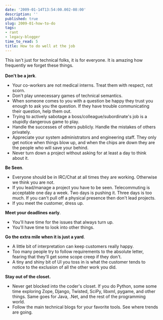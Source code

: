 ```yaml
---
date: '2009-01-14T13:54:00.002-08:00'
description: ''
published: true
slug: 2009-01-how-to-do
tags:
- rant
- legacy-blogger
time_to_read: 5
title: How to do well at the job
---
```


This isn't just for technical folks, it is for everyone. It is amazing how frequently we forget these things.<br /><br /><span style="font-weight: bold;">Don't be a jerk</span>.<br /><ul><li>Your co-workers are not medical interns. Treat them with respect, not scorn.</li><li>Don't play unnecessary games of technical semantics.</li><li>When someone comes to you with a question be happy they trust you enough to ask you the question. If they have trouble communicating their question, help them out.</li><li>Trying to actively sabotage a boss/colleague/subordinate's job is a stupidly dangerous game to play.</li><li>Handle the successes of others publicly. Handle the mistakes of others privately.</li><li>Appreciate your system administrators and engineering staff. They only get notice when things blow up, and when the chips are down they are the people who will save your behind.</li><li>Never turn down a project without asking for at least a day to think about it.</li></ul><span style="font-weight: bold;">Be Seen</span>.<br /><ul><li>Everyone should be in IRC/Chat at all times they are working. Otherwise we think you are not.</li><li>If you lead/manage a project you have to be seen. Telecommuting is acceptable one day a week. Two days is pushing it. Three days is too much. If you can't pull off a physical presence then don't lead projects.</li><li>If you meet the customer, dress up.</li></ul><span style="font-weight: bold;">Meet your deadlines</span> <span style="font-weight: bold;">early</span>.<br /><ul><li>You'll have time for the issues that always turn up.</li><li>You'll have time to look into other things.</li></ul><span style="font-weight: bold;">Go the extra mile when it is just a yard</span>.<br /><ul><li>A little bit of interpretation can keep customers really happy.<br /></li><li>Too many people try to follow requirements to the absolute letter, fearing that they'll get some scope creep if they don't.</li><li>A tiny and shiny bit of UI you toss in is what the customer tends to notice  to the exclusion of all the other work you did.</li></ul><span style="font-weight: bold;">Stay out of the closet.</span><br /><ul><li>Never get blocked into the coder's closet. If you do Python, some some time exploring Zope, Django, Twisted, SciPy, libxml, pygame, and other things. Same goes for Java, .Net, and the rest of the programming world.</li><li>Follow the main technical blogs for your favorite tools. See where trends are going.</li></ul>
